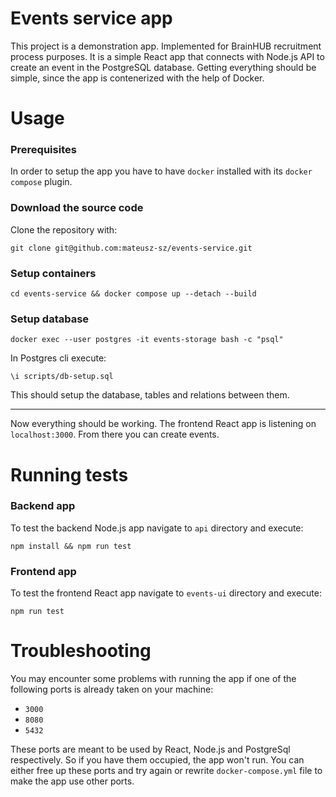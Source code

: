# Events service app

This project is a demonstration app. Implemented for BrainHUB recruitment process purposes.
It is a simple React app that connects with Node.js API to create an event in the PostgreSQL database.
Getting everything should be simple, since the app is contenerized with the help of Docker.

# Usage

### Prerequisites
In order to setup the app you have to have `docker` installed with its `docker compose` plugin.

### Download the source code
Clone the repository with:
```
git clone git@github.com:mateusz-sz/events-service.git
```

### Setup containers
```
cd events-service && docker compose up --detach --build
```

### Setup database

```
docker exec --user postgres -it events-storage bash -c "psql"
```

In Postgres cli execute:
```
\i scripts/db-setup.sql
```
This should setup the database, tables and relations between them. 

---

Now everything should be working.
The frontend React app is listening on `localhost:3000`. From there you can create events.

# Running tests

### Backend app
To test the backend Node.js app navigate to `api` directory and execute:
```
npm install && npm run test
```

### Frontend app
To test the frontend React app navigate to `events-ui` directory and execute:
```
npm run test
```

# Troubleshooting
You may encounter some problems with running the app if one of the following ports is already taken on your machine:
* `3000`
* `8080`
* `5432`

These ports are meant to be used by React, Node.js and PostgreSql respectively. So if you have them occupied, the app won't run. You can either free up these ports and try again or rewrite `docker-compose.yml` file to make the app use other ports.
